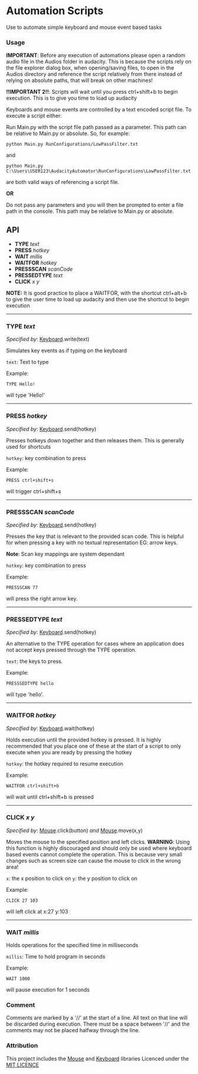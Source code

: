 <h1>Automation Scripts</h1>
Use to automate simple keyboard and mouse event based tasks
<h3>Usage</h3>

**IMPORTANT**: Before any execution of automations please open a random audio file in the Audios folder in audacity. This
is because the scripts rely on the file explorer dialog box, when opening/saving files, to open in the Audios
directory and reference the script relatively from there instead of relying on absolute paths, that will break on
other machines!

**!!IMPORTANT 2!!**: Scripts will wait until you press ctrl+shift+b to begin execution. This is to give you time to load up
audacity

Keyboards and mouse events are controlled by a text encoded script file. To execute a script either:



Run Main.py with the script file path passed as a parameter. This path can be relative to Main.py or absolute.
So, for example:

    python Main.py RunConfigurations/LowPassFilter.txt
and

    python Main.py C:\Users\USER123\AudacityAutomator\RunConfigurations\LowPassFilter.txt
are both valid ways of referencing a script file.

**OR**

Do not pass any parameters and you will then be prompted to enter a file path
in the console. This path may be relative to Main.py or absolute.

## API

- **TYPE** *text*
- **PRESS** *hotkey*
- **WAIT** *millis*
- **WAITFOR** *hotkey*
- **PRESSSCAN** *scanCode*
- **PRESSEDTYPE** *text*
- **CLICK** *x y*

**NOTE:** It is good practice to place a WAITFOR, with the shortcut ctrl+alt+b to give the user time to
load up audacity and then use the shortcut to begin execution


---

### TYPE *text*

*Specified by*: [Keyboard](https://github.com/boppreh/keyboard).write(text) 

Simulates key events as if typing on the keyboard

`text`: Text to type

Example:

    TYPE Hello!
will type 'Hello!'

---

### PRESS *hotkey*

*Specified by*: [Keyboard](https://github.com/boppreh/keyboard).send(hotkey)

Presses hotkeys down together and then releases them. This is generally used for shortcuts

`hotkey`: key combination to press

Example:

    PRESS ctrl+shift+s
will trigger ctrl+shift+s

---

### PRESSSCAN *scanCode*

*Specified by*: [Keyboard](https://github.com/boppreh/keyboard).send(hotkey)

Presses the key that is relevant to the provided scan code. This
is helpful for when pressing a key with no textual representation EG: arrow keys.

**Note**: Scan key mappings are system dependant

`hotkey`: key combination to press

Example:

    PRESSSCAN 77
will press the right arrow key.

---

### PRESSEDTYPE *text*

*Specified by*: [Keyboard](https://github.com/boppreh/keyboard).send(hotkey)

An alternative to the TYPE operation for cases where an application does not
accept keys pressed through the TYPE operation.

`text`: the keys to press.

Example:

    PRESSSEDTYPE hello
will type 'hello'.

---

### WAITFOR *hotkey*

*Specified by*: [Keyboard](https://github.com/boppreh/keyboard).wait(hotkey)

Holds execution until the provided hotkey is pressed. It is highly recommended that you 
place one of these at the start of a script to only execute when you are ready by pressing 
the hotkey

`hotkey`: the hotkey required to resume execution

Example:

    WAITFOR ctrl+shift+b
will wait until ctrl+shift+b is pressed

---

### CLICK *x y*

*Specified by*: [Mouse](https://github.com/boppreh/mouse).click(button)
*and*  [Mouse](https://github.com/boppreh/mouse).move(x,y)

Moves the mouse to the specified position and left clicks.
**WARNING**: Using this function is highly discouraged and should only be used where keyboard based events cannot complete the operation. This is because
very small changes such as screen size can cause the mouse to click in the wrong area!

`x`: the x position to click on
`y`: the y position to click on

Example:

    CLICK 27 103
will left click at x:27 y:103


---

### WAIT *millis*

Holds operations for the specified time in milliseconds

`millis`: Time to hold program in seconds 

Example:

    WAIT 1000
will pause execution for 1 seconds



### Comment
Comments are marked by a '//' at the start of a line. All text on that line will be discarded during execution.
There must be a space between '//' and the
comments may not be placed halfway through the line.

### Attribution
This project includes the [Mouse](https://github.com/boppreh/mouse) and
[Keyboard](https://github.com/boppreh/keyboard) libraries 
Licenced under the [MIT LICENCE](https://mit-license.org/)
